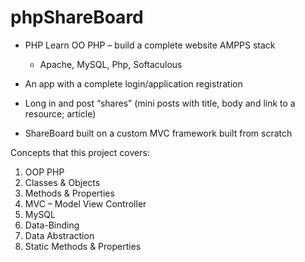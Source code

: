 # phpShareBoard

* PHP Learn OO PHP – build a complete website AMPPS stack
    * Apache, MySQL, Php, Softaculous

* An app with a complete login/application registration
* Long in and post “shares” (mini posts with title, body and link to a resource; article)
* ShareBoard built on a custom MVC framework built from scratch

Concepts that this project covers:
1.	OOP PHP
2.	Classes & Objects
3.	Methods & Properties
4.	MVC – Model View Controller
5.	MySQL
6.	Data-Binding
7.	Data Abstraction
8.	Static Methods & Properties

